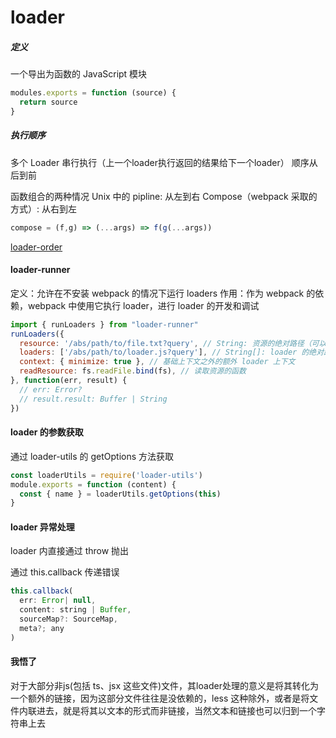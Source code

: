 # loader
##### 定义
一个导出为函数的 JavaScript 模块
```javascript
modules.exports = function (source) {
  return source
}
```
##### 执行顺序
多个 Loader 串行执行（上一个loader执行返回的结果给下一个loader）
顺序从后到前

函数组合的两种情况
Unix 中的 pipline: 从左到右
Compose（webpack 采取的方式）: 从右到左
```javascript
compose = (f,g) => (...args) => f(g(...args))
```
[loader-order](https://github.com/odanzhou/loader-order/commit/aeab9318ba8992812013ae08e7e2a112cf0427b7)
#### loader-runner
定义：允许在不安装 webpack 的情况下运行 loaders
作用：作为 webpack 的依赖，webpack 中使用它执行 loader，进行 loader 的开发和调试
```javascript
import { runLoaders } from "loader-runner"
runLoaders({
  resource: '/abs/path/to/file.txt?query', // String: 资源的绝对路径（可以增加查询字符串）
  loaders: ['/abs/path/to/loader.js?query'], // String[]: loader 的绝对路径（可以增加查询字符串）
  context: { minimize: true }, // 基础上下文之外的额外 loader 上下文
  readResource: fs.readFile.bind(fs), // 读取资源的函数
}, function(err, result) {
  // err: Error?
  // result.result: Buffer | String
})
```

#### loader 的参数获取
通过 loader-utils 的 getOptions 方法获取
```javascript
const loaderUtils = require('loader-utils')
module.exports = function (content) {
  const { name } = loaderUtils.getOptions(this)
}
```

#### loader 异常处理
loader 内直接通过 throw 抛出

通过 this.callback 传递错误
```javascript
this.callback(
  err: Error| null,
  content: string | Buffer,
  sourceMap?: SourceMap,
  meta?; any
)
```

#### 我悟了
对于大部分非js(包括 ts、jsx 这些文件)文件，其loader处理的意义是将其转化为一个额外的链接，因为这部分文件往往是没依赖的，less 这种除外，或者是将文件内联进去，就是将其以文本的形式而非链接，当然文本和链接也可以归到一个字符串上去